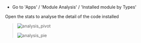 - Go to 'Apps' / 'Module Analysis' / 'Installed module by Types'

Open the stats to analyse the detail of the code installed

> ![analysis_pivot](../static/description/analysis_pivot.png)
>
> ![analysis_pie](../static/description/analysis_pie.png)
